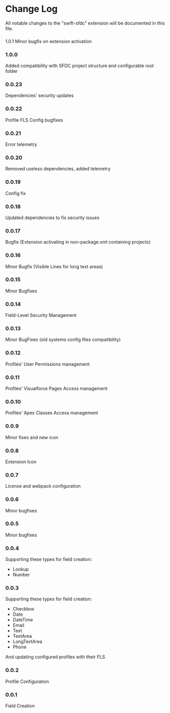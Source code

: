 # Change Log

All notable changes to the "swift-sfdc" extension will be documented in this file.

###
1.0.1
Minor bugfix on extension activation
### 1.0.0
Added compatibility with SFDC project structure and configurable root folder
### 0.0.23
Dependencies' security updates
### 0.0.22
Profile FLS Config bugfixes
### 0.0.21
Error telemetry

### 0.0.20
Removed useless dependencies, added telemetry

### 0.0.19
Config fix

### 0.0.18
Updated dependencies to fix security issues

### 0.0.17
Bugfix (Extension activating in non-package.xml containing projects)

### 0.0.16
Minor Bugfix (Visible Lines for long text areas)

### 0.0.15
Minor Bugfixes

### 0.0.14
Field-Level Security Management

### 0.0.13
Minor BugFixes (old systems config files compatibility)

### 0.0.12
Profiles' User Permissions management

### 0.0.11
Profiles' Visualforce Pages Access management

### 0.0.10
Profiles' Apex Classes Access management

### 0.0.9
Minor fixes and new icon

### 0.0.8
Extension Icon

### 0.0.7
License and webpack configuration

### 0.0.6
Minor bugfixes

### 0.0.5
Minor bugfixes

### 0.0.4
Supporting these types for field creation:
* Lookup
* Number

### 0.0.3

Supporting these types for field creation:
* Checkbox
* Date
* DateTime
* Email
* Text
* TextArea
* LongTextArea
* Phone

And updating configured profiles with their FLS

### 0.0.2

Profile Configuration

### 0.0.1

Field Creation